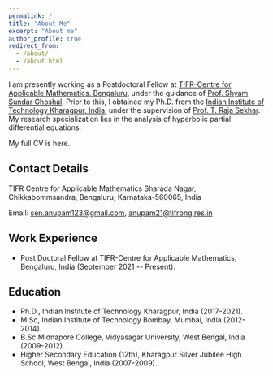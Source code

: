 ```yaml
---
permalink: /
title: "About Me"
excerpt: "About me"
author_profile: true
redirect_from: 
  - /about/
  - /about.html
---
```


I am presently working as a Postdoctoral Fellow at [TIFR-Centre for Applicable Mathematics, Bengaluru](https://www.math.tifrbng.res.in), under the guidance of [Prof. Shyam Sundar Ghoshal](https://sites.google.com/tifrbng.res.in/shyam/shyam-sundar-ghoshal). Prior to this, I obtained my Ph.D. from the [Indian Institute of Technology Kharagpur, India](https://www.iitkgp.ac.in/), under the supervision of [Prof. T. Raja Sekhar](https://www.iitkgp.ac.in/department/MA/faculty/ma-trajasekhar). My research specialization lies in the analysis of hyperbolic partial differential equations.


My full CV is here.

Contact Details
----------------

TIFR Centre for Applicable Mathematics
Sharada Nagar, Chikkabommsandra,
Bengaluru, Karnataka-560065, India

Email: sen.anupam123@gmail.com, anupam21@tifrbng.res.in


Work Experience
----------
* Post Doctoral Fellow at TIFR-Centre for Applicable Mathematics, Bengaluru, India (September 2021 -- Present).
  

Education
---------
* Ph.D., Indian Institute of Technology Kharagpur, India (2017-2021).
* M.Sc, Indian Institute of Technology Bombay, Mumbai, India (2012-2014).
* B.Sc Midnapore College, Vidyasagar University, West Bengal, India (2009-2012).
* Higher Secondary Education (12th), Kharagpur Silver Jubilee High School, West Bengal, India (2007-2009).
  

